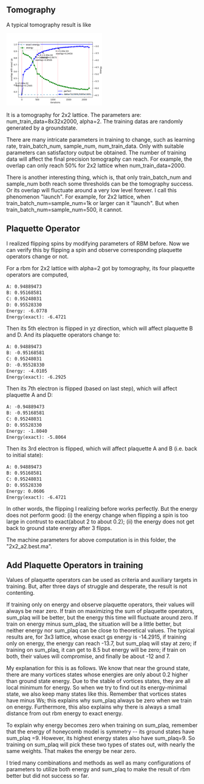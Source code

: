 ## Tomography

A typical tomography result is like

<img src="https://github.com/mrnp95/TQC/raw/master/sun_0306/2x2_a2.png" width="50%">

It is a tomography for 2x2 lattice. The parameters are: num_train_data=8x32x2000, alpha=2. The training datas are randomly generated by a groundstate.

There are many intricate parameters in training to change, such as learning rate, train_batch_num, sample_num, num_train_data. Only with suitable parameters can satisfactory output be obtained. The number of training data will affect the final precision tomography can reach. For example, the overlap can only reach 50% for 2x2 lattice when num_train_data=2000.

There is another interesting thing, which is, that only train_batch_num and sample_num both reach some thresholds can be the tomography success. Or its overlap will fluctuate around a very low level forever. I call this phenomenon "launch". For example, for 2x2 lattice, when train_batch_num=sample_num=1k or larger can it "launch". But when train_batch_num=sample_num=500, it cannot.


## Plaquette Operator

I realized flipping spins by modifying parameters of RBM before. Now we can verify this by flipping a spin and observe corresponding plaquette operators change or not.

For a rbm for 2x2 lattice with alpha=2 got by tomography, its four plaquette operators are computed,
    
    A: 0.94889473
    B: 0.95168581
    C: 0.95248031
    D: 0.95528330
    Energy: -6.0778
    Energy(exact): -6.4721

Then its 5th electron is flipped in yz direction, which will affect plaquette B and D. And its plaquette operators change to:
    
    A: 0.94889473
    B: -0.95168581
    C: 0.95248031
    D: -0.95528330
    Energy: -4.0105
    Energy(exact): -6.2925

Then its 7th electron is flipped (based on last step), which will affect plaquette A and D:

    A: -0.94889473
    B: -0.95168581
    C: 0.95248031
    D: 0.95528330
    Energy: -1.8040
    Energy(exact): -5.8064
    
Then its 3rd electron is flipped, which will affect plaquette A and B (i.e. back to initial state):

    A: 0.94889473
    B: 0.95168581
    C: 0.95248031
    D: 0.95528330
    Energy: 0.0606
    Energy(exact): -6.4721
    
In other words, the flipping I realizing before works perfectly. But the energy does not perform good: (i) the energy change when flipping a spin is too large in contrust to exact(about 2 to about 0.2); (ii) the energy does not get back to ground state energy after 3 flipps.

The machine parameters for above computation is in this folder, the "2x2_a2.best.ma".
    
## Add Plaquette Operators in training

Values of plaquette operators can be used as criteria and auxiliary targets in training. But, after three days of struggle and desperate, the result is not contenting.

If training only on energy and observe plaquette operators, their values will always be near zero. If train on maximizing the sum of plaquette operators, sum_plaq will be better, but the energy this time will fluctuate around zero. If train on energy minus sum_plaq, the situation will be a little better, but neither energy nor sum_plaq can be close to theoretical values. The typical results are, for 3x3 lattice, whose exact gs energy is -14.2915, if training only on energy, the energy can reach -13.7, but sum_plaq will stay at zero; if training on sum_plaq, it can get to 8.5 but energy will be zero; if train on both, their values will compromise, and finally be about -12 and 7.

My explanation for this is as follows. We know that near the ground state, there are many vortices states whose energies are only about 0.2 higher than ground state energy. Due to the stable of vortices states, they are all local minimum for energy. So when we try to find out its energy-minimal state, we also keep many states like this. Remember that vortices states have minus Ws; this explains why sum_plaq always be zero when we train on energy. Furthermore, this also explains why there is always a small distance from out rbm energy to exact energy.

To explain why energy becomes zero when training on sum_plaq, remember that the energy of honeycomb model is symmetry -- its ground states have sum_plaq =9. However, its highest energy states also have sum_plaq=9. So training on sum_plaq will pick these two types of states out, with nearly the same weights. That makes the energy be near zero.

I tried many combinations and methods as well as many configurations of parameters to utilize both energy and sum_plaq to make the result of rbm better but did not success so far.
    
